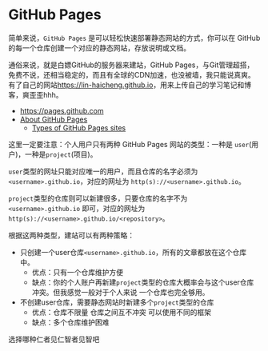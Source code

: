 # GitHub Pages

简单来说，`GitHub Pages` 是可以轻松快速部署静态网站的方式，你可以在 GitHub 的每一个仓库创建一个对应的静态网站，存放说明或文档。

通俗来说，就是白嫖GitHub的服务器来建站，GitHub Pages，与Git管理超搭，免费不说，还相当稳定的，而且有全球的CDN加速，也没被墙，我只能说真爽。有了自己的网站<https://lin-haicheng.github.io>，用来上传自己的学习笔记和博客，爽歪歪hhh。

- https://pages.github.com
- [About GitHub Pages](https://docs.github.com/en/pages/getting-started-with-github-pages/about-github-pages)
    - [Types of GitHub Pages sites](https://docs.github.com/en/pages/getting-started-with-github-pages/about-github-pages#types-of-github-pages-sites)

这里一定要注意：个人用户只有两种 GitHub Pages 网站的类型：一种是 `user`(用户)，一种是`project`(项目)。

`user`类型的网址只能对应唯一的用户，而且仓库的名字必须为 `<username>.github.io`，对应的网址为 `http(s)://<username>.github.io`。

`project`类型的仓库则可以新建很多，只要仓库的名字不为 `<username>.github.io` 即可，对应的网址为 `http(s)://<username>.github.io/<repository>`。

根据这两种类型，建站可以有两种策略：

- 只创建一个user仓库`<username>.github.io`，所有的文章都放在这个仓库中。
    - 优点：只有一个仓库维护方便
    - 缺点：你的个人账户再新建`project`类型的仓库大概率会与这个user仓库冲突。但我感觉一般对于个人来说 一个仓库也完全够用。
- 不创建user仓库，需要静态网站时新建多个`project`类型的仓库
    - 优点：仓库不限量 仓库之间互不冲突 可以使用不同的框架
    - 缺点：多个仓库维护困难

选择哪种仁者见仁智者见智吧
